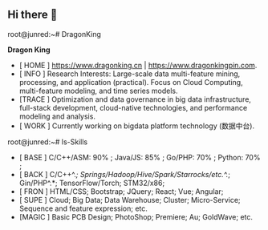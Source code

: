 ## Hi there 👋

<!--
**DragonKingpin/DragonKingpin** is a ✨ _special_ ✨ repository because its `README.md` (this file) appears on your GitHub profile.

Here are some ideas to get you started:

- 🔭 I’m currently working on ...
- 🌱 I’m currently learning ...
- 👯 I’m looking to collaborate on ...
- 🤔 I’m looking for help with ...
- 💬 Ask me about ...
- 📫 How to reach me: ...
- 😄 Pronouns: ...
- ⚡ Fun fact: ...
-->

root@junred:~# DragonKing

<p stlyle="color:red"><strong>Dragon King</strong></p>

- [ HOME ] https://www.dragonking.cn | https://www.dragonkingpin.com.
- [ INFO ] Research Interests: Large-scale data multi-feature mining, processing, and application (practical). Focus on Cloud Computing, multi-feature modeling, and time series models.
- [TRACE ] Optimization and data governance in big data infrastructure, full-stack development, cloud-native technologies, and performance modeling and analysis.
- [ WORK ] Currently working on bigdata platform technology (数据中台).

root@junred:~# ls-Skills

- [ BASE ] C/C++/ASM: 90%  ;  Java/JS: 85%  ;  Go/PHP: 70%  ;  Python: 70%  ; 
- [ BACK ] C/C++^.*; Springs/Hadoop/Hive/Spark/Starrocks/etc.^.*; Gin/PHP^.*; TensorFlow/Torch; STM32/x86;
- [ FRON ] HTML/CSS; Bootstrap; JQuery; React; Vue; Angular;
- [ SUPE ] Cloud; Big Data; Data Warehouse; Cluster; Micro-Service; Sequence and feature expression; etc.
- [MAGIC ] Basic PCB Design; PhotoShop; Premiere; Au; GoldWave; etc.
